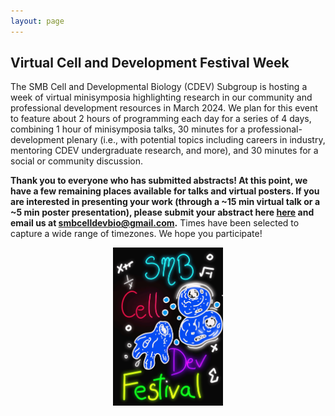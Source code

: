 ```yaml
---
layout: page
---
```


## Virtual Cell and Development Festival Week

The SMB Cell and Developmental Biology (CDEV) Subgroup is hosting a week of virtual minisymposia highlighting research in our community and professional development resources in March 2024. We plan for this event to feature about 2 hours of programming each day for a series of 4 days, combining 1 hour of minisymposia talks, 30 minutes for a professional-development plenary (i.e., with potential topics including careers in industry, mentoring CDEV undergraduate research, and more), and 30 minutes for a social or community discussion.

**Thank you to everyone who has submitted abstracts! At this point, we have a few remaining places available for talks and virtual posters. If you are interested in presenting your work (through a ~15 min virtual talk or a ~5 min poster presentation), please submit your abstract here [here](https://forms.gle/TMDHqLGHhQKXrWpSA) and email us at smbcelldevbio@gmail.com.** Times have been selected to capture a wide range of timezones. We hope you participate!

<!--<img src="cdevfest.jpg" alt="Neon image with drawings of cells and equations and the words SMB Cell Dev Festival" style="display: block; margin-left: auto; margin-right: auto; width: 35%;" />-->

<p align="center"><img src="/uploads/blog_images/slides/cdevfest.jpg" alt="" style="display: block; margin-left: auto; margin-right: auto; width: 35%;" /></p>

